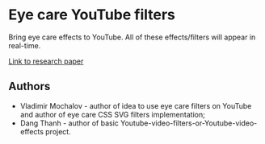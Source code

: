 # Eye care YouTube filters
Bring eye care effects to YouTube. All of these effects/filters will appear in real-time.

[Link to research paper](https://www.researchgate.net/publication/349900020_Image_modification_to_reduce_eye_strain)

## Authors
- Vladimir Mochalov - author of idea to use eye care filters on YouTube and author of eye care CSS SVG filters implementation;
- Dang Thanh - author of basic Youtube-video-filters-or-Youtube-video-effects project.





